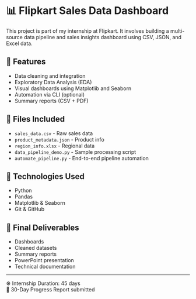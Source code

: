 # 📊 Flipkart Sales Data Dashboard

This project is part of my internship at Flipkart. It involves building a multi-source data pipeline and sales insights dashboard using CSV, JSON, and Excel data.

## 🚀 Features
- Data cleaning and integration
- Exploratory Data Analysis (EDA)
- Visual dashboards using Matplotlib and Seaborn
- Automation via CLI (optional)
- Summary reports (CSV + PDF)

## 📁 Files Included
- `sales_data.csv` - Raw sales data
- `product_metadata.json` - Product info
- `region_info.xlsx` - Regional data
- `data_pipeline_demo.py` - Sample processing script
- `automate_pipeline.py` - End-to-end pipeline automation

## 📌 Technologies Used
- Python
- Pandas
- Matplotlib & Seaborn
- Git & GitHub

## 📄 Final Deliverables
- Dashboards
- Cleaned datasets
- Summary reports
- PowerPoint presentation
- Technical documentation

---

⚙️ Internship Duration: 45 days  
📅 30-Day Progress Report submitted
